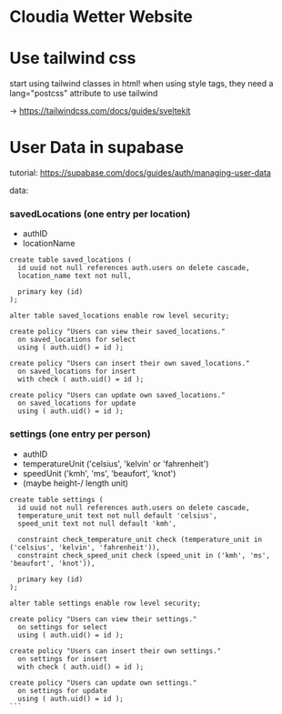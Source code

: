 # Cloudia Wetter Website

# Use tailwind css

start using tailwind classes in html!
when using style tags, they need a lang="postcss" attribute to use tailwind

-> https://tailwindcss.com/docs/guides/sveltekit


# User Data in supabase

tutorial: https://supabase.com/docs/guides/auth/managing-user-data

data:
### savedLocations (one entry per location)
- authID
- locationName
```
create table saved_locations (
  id uuid not null references auth.users on delete cascade,
  location_name text not null,

  primary key (id)
);

alter table saved_locations enable row level security;

create policy "Users can view their saved_locations."
  on saved_locations for select
  using ( auth.uid() = id );

create policy "Users can insert their own saved_locations."
  on saved_locations for insert
  with check ( auth.uid() = id );

create policy "Users can update own saved_locations."
  on saved_locations for update
  using ( auth.uid() = id );
```


### settings (one entry per person)
- authID
- temperatureUnit ('celsius', 'kelvin' or 'fahrenheit')
- speedUnit ('kmh', 'ms', 'beaufort', 'knot')
- (maybe height-/ length unit)

````
create table settings (
  id uuid not null references auth.users on delete cascade,
  temperature_unit text not null default 'celsius',
  speed_unit text not null default 'kmh',

  constraint check_temperature_unit check (temperature_unit in ('celsius', 'kelvin', 'fahrenheit')),
  constraint check_speed_unit check (speed_unit in ('kmh', 'ms', 'beaufort', 'knot')),

  primary key (id)
);

alter table settings enable row level security;

create policy "Users can view their settings."
  on settings for select
  using ( auth.uid() = id );

create policy "Users can insert their own settings."
  on settings for insert
  with check ( auth.uid() = id );

create policy "Users can update own settings."
  on settings for update
  using ( auth.uid() = id );
```